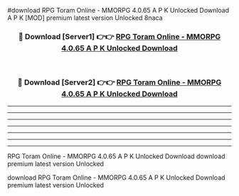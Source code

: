 #download RPG Toram Online - MMORPG 4.0.65 A P K Unlocked Download A P K [MOD] premium latest version Unlocked 8naca 



<div align="center">
<h3>🔴 Download [Server1] 👉👉 <a href="https://apkdownload1.web.app/">RPG Toram Online - MMORPG 4.0.65 A P K Unlocked Download</a></h3><br>

<h3>🔴 Download [Server2] 👉👉 <a href="https://apkdownload1.web.app/">RPG Toram Online - MMORPG 4.0.65 A P K Unlocked Download</a></h3>
</div>





----------------------------------------------------------

----------------------------------------------------------

----------------------------------------------------------

----------------------------------------------------------

----------------------------------------------------------

----------------------------------------------------------

----------------------------------------------------------

RPG Toram Online - MMORPG 4.0.65 A P K Unlocked Download download premium latest version Unlocked

download RPG Toram Online - MMORPG 4.0.65 A P K Unlocked Download premium latest version Unlocked
